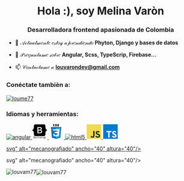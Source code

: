 <h1 align="center">Hola :), soy Melina Varòn</h1>
<h3 align="center">Desarrolladora frontend apasionada de Colombia</h3>

- 🌱 𝒜𝒸𝓉𝓊𝒶𝓁𝓂𝑒𝓃𝓉𝑒 𝑒𝓈𝓉𝑜𝓎 𝒶𝓅𝓇𝑒𝓃𝒹𝒾𝑒𝓃𝒹𝑜 **Phyton, Django y bases de datos**

- 💬 𝒫𝓇𝑒𝑔𝓊𝓃𝓉𝒶𝓂𝑒 𝓈𝑜𝒷𝓇𝑒 **Angular, Scss, TypeScrip, Firebase...**

- 📫 𝒞𝑜𝓃𝓉𝒶𝒸𝓉𝒶𝓂𝑒 𝒶 **louvarondev@gmail.com**

<h3 align="left">Conéctate tambièn a:</h3>
<p align="left">
<a href="https://discord.gg/loume77" target="blank"><img align="center" src="https://raw .githubusercontent.com/rahuldkjain/github-profile-readme-generator/master/src/images/icons/Social/discord.svg" alt="loume77" height="30" width="40" /></a>
</p>

<h3 align="left">Idiomas y herramientas:</h3>
<p align="left"> <a href="https://angular.io" target="_blank" rel="noreferrer"> <img src="https://angular.io/assets/images/logos /angular/angular.svg" alt="angular" ancho="40" altura="40"/> </a> <a href="https://getbootstrap.com" target="_blank" rel="noreferrer "> <img src="https://raw.githubusercontent.com/devicons/devicon/master/icons/bootstrap/bootstrap-plain-wordmark.svg" alt="bootstrap" width="40" height="40" /> </a> <a href="https://www.w3schools.com/css/" target="_blank" rel="noreferrer"> <img src="https://raw.githubusercontent.com/devicons/devicon/master/icons/css3/css3-original-wordmark.svg" alt="css3" width="40" height="40"/> </a> <a href="https: //www.w3.org/html/" target="_blank" rel="noreferrer"> <img src="https://raw.githubusercontent.com/devicons/devicon/master/icons/html5/html5-original -wordmark.svg" alt="html5" ancho="40" altura="40"/> </a> <a href="https://developer.mozilla.org/en-US/docs/Web/JavaScript " target="_blank" rel="noreferrer"> <img src="https://raw.githubusercontent.com/devicons/devicon/master/icons/javascript/javascript-original.svg" alt="javascript" width="40" height="40"/> </a> <a href="https://www.typescriptlang.org/" target="_blank" rel="noreferrer"> <img src="https://raw.githubusercontent.com/devicons/devicon/master/icons/typescript/typescript-original.svg" alt="typescript" width="40" height="40"/> </ a> </p>svg" alt="mecanografiado" ancho="40" altura="40"/> </a> </p>svg" alt="mecanografiado" ancho="40" altura="40"/> </a> </p>

<p><img align="left" src="https://github-readme-stats.vercel.app/api/top-langs?username=louvam77&show_icons=true&locale=en&layout=compact" alt="louvam77" /> </p>

<p> <img align="center" src="https://github-readme-stats.vercel.app/api?username=louvam77&show_icons=true&locale=en" alt="louvam77" /> </p>
